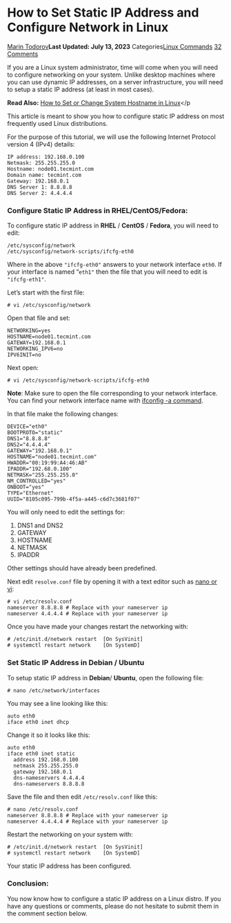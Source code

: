 # How to Set Static IP Address and Configure Network in Linux

[Marin Todorov](https://www.tecmint.com/author/marintodorov89/)**Last Updated: July 13, 2023** Categories[Linux Commands](https://www.tecmint.com/category/linux-commands/) [32 Comments](https://www.tecmint.com/set-add-static-ip-address-in-linux/#comments)

If you are a Linux system administrator, time will come when you will need to configure networking on your system. Unlike desktop machines where you can use dynamic IP addresses, on a server infrastructure, you will need to setup a static IP address (at least in most cases).

**Read Also:** [How to Set or Change System Hostname in Linux](https://www.tecmint.com/set-hostname-permanently-in-linux/)</p

This article is meant to show you how to configure static IP address on most frequently used Linux distributions.

For the purpose of this tutorial, we will use the following Internet Protocol version 4 (IPv4) details:

```
IP address: 192.168.0.100
Netmask: 255.255.255.0
Hostname: node01.tecmint.com
Domain name: tecmint.com
Gateway: 192.168.0.1
DNS Server 1: 8.8.8.8
DNS Server 2: 4.4.4.4
```

### Configure Static IP Address in RHEL/CentOS/Fedora:

To configure static IP address in **RHEL** / **CentOS** / **Fedora**, you will need to edit:

```
/etc/sysconfig/network
/etc/sysconfig/network-scripts/ifcfg-eth0
```

Where in the above `"ifcfg-eth0"` answers to your network interface `eth0`. If your interface is named “`eth1"` then the file that you will need to edit is `"ifcfg-eth1"`.

Let’s start with the first file:

```
# vi /etc/sysconfig/network
```

Open that file and set:

```
NETWORKING=yes
HOSTNAME=node01.tecmint.com
GATEWAY=192.168.0.1
NETWORKING_IPV6=no
IPV6INIT=no
```

Next open:

```
# vi /etc/sysconfig/network-scripts/ifcfg-eth0
```

**Note**: Make sure to open the file corresponding to your network interface. You can find your network interface name with [ifconfig -a command](https://www.tecmint.com/ifconfig-command-examples/).

In that file make the following changes:

```
DEVICE="eth0"
BOOTPROTO="static"
DNS1="8.8.8.8"
DNS2="4.4.4.4"
GATEWAY="192.168.0.1"
HOSTNAME="node01.tecmint.com"
HWADDR="00:19:99:A4:46:AB"
IPADDR="192.68.0.100"
NETMASK="255.255.255.0"
NM_CONTROLLED="yes"
ONBOOT="yes"
TYPE="Ethernet"
UUID="8105c095-799b-4f5a-a445-c6d7c3681f07"
```

You will only need to edit the settings for:

1. DNS1 and DNS2
2. GATEWAY
3. HOSTNAME
4. NETMASK
5. IPADDR

Other settings should have already been predefined.

Next edit `resolve.conf` file by opening it with a text editor such as [nano or vi](https://www.tecmint.com/linux-command-line-editors/):

```
# vi /etc/resolv.conf
nameserver 8.8.8.8 # Replace with your nameserver ip
nameserver 4.4.4.4 # Replace with your nameserver ip
```

Once you have made your changes restart the networking with:

```
# /etc/init.d/network restart  [On SysVinit]
# systemctl restart network    [On SystemD]
```

### Set Static IP Address in Debian / Ubuntu

To setup static IP address in **Debian**/ **Ubuntu**, open the following file:

```
# nano /etc/network/interfaces
```

You may see a line looking like this:

```
auto eth0
iface eth0 inet dhcp
```

Change it so it looks like this:

```
auto eth0
iface eth0 inet static 
  address 192.168.0.100
  netmask 255.255.255.0
  gateway 192.168.0.1
  dns-nameservers 4.4.4.4
  dns-nameservers 8.8.8.8
```

Save the file and then edit `/etc/resolv.conf` like this:

```
# nano /etc/resolv.conf
nameserver 8.8.8.8 # Replace with your nameserver ip
nameserver 4.4.4.4 # Replace with your nameserver ip
```

Restart the networking on your system with:

```
# /etc/init.d/network restart  [On SysVinit]
# systemctl restart network    [On SystemD]
```

Your static IP address has been configured.

### Conclusion:

You now know how to configure a static IP address on a Linux distro. If you have any questions or comments, please do not hesitate to submit them in the comment section below.